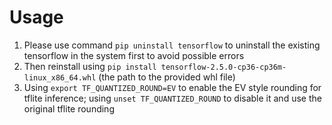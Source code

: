 # Usage
1. Please use command `pip uninstall tensorflow` to uninstall the existing tensorflow in the system first to avoid possible errors
2. Then reinstall using `pip install tensorflow-2.5.0-cp36-cp36m-linux_x86_64.whl` (the path to the provided whl file)
3. Using `export TF_QUANTIZED_ROUND=EV` to enable the EV style rounding for tflite inference; using `unset TF_QUANTIZED_ROUND` to disable it and use the original tflite rounding
